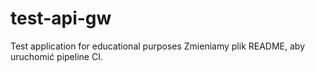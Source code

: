 # test-api-gw
Test application for educational purposes
Zmieniamy plik README, aby uruchomić pipeline CI.

